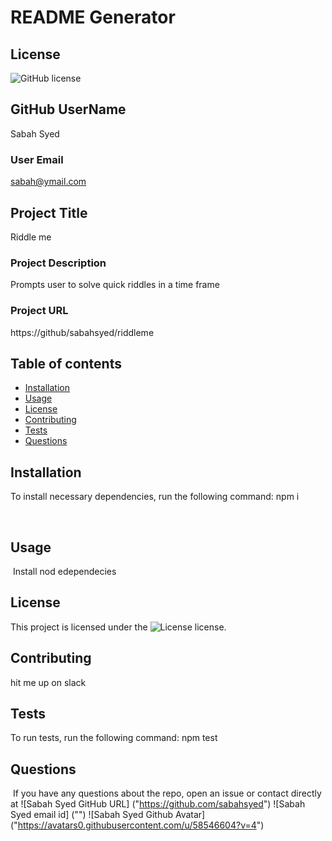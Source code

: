 
# README Generator
## License
![GitHub license](https://img.shields.io/aur/license/android-studio)


## GitHub UserName
Sabah Syed 


### User Email
sabah@ymail.com

## Project Title
Riddle me
### Project Description
Prompts user to solve quick riddles in a time frame
### Project URL
https://github/sabahsyed/riddleme

## Table of contents

* [Installation](#installation)
​
* [Usage](#usage)
​
* [License](#license)
​
* [Contributing](#contributing)
​
* [Tests](#tests)
​
* [Questions](#questions)


## Installation

To install necessary dependencies, run the following command:
npm i 

​
## Usage
​ Install nod edependecies
​
## License
​This project is licensed under the ![License](https://img.shields.io/aur/license/android-studio) license.

## Contributing
​hit me up on slack
​
## Tests
​To run tests, run the following command:
npm test
​
## Questions
​
If you have any questions about the repo, open an issue or contact directly at 
![Sabah Syed GitHub URL] ("https://github.com/sabahsyed")
![Sabah Syed email id] ("")
![Sabah Syed Github Avatar] ("https://avatars0.githubusercontent.com/u/58546604?v=4")
